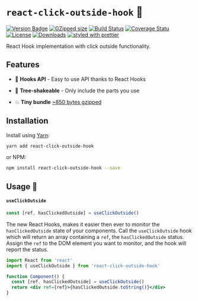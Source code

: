 # `react-click-outside-hook` 🎣

[![Version Badge][npm-version-svg]][package-url]
[![GZipped size][npm-minzip-svg]][bundlephobia-url]
[![Build Status][travis-svg]][travis-url]
[![Coverage Statu][coveralls-svg]][coveralls-url]
[![License][license-image]][license-url]
[![Downloads][downloads-image]][downloads-url]
[![styled with prettier][prettier-svg]][prettier-url]

React Hook implementation with click outside functionality.

## Features

- 🎣 **Hooks API** - Easy to use API thanks to React Hooks

- 🌳 **Tree-shakeable** - Only include the parts you use
- 💥 **Tiny bundle** [~850 bytes gzipped][bundlephobia-url]

## Installation

Install using [Yarn](https://yarnpkg.com):

```sh
yarn add react-click-outside-hook
```

or NPM:

```sh
npm install react-click-outside-hook --save
```

## Usage 🎣

#### `useClickOutside`

```js
const [ref, hasClickedOutside] = useClickOutside()
```

The new React Hooks, makes it easier then ever to monitor the `hasClickedOutside` state of
your components. Call the `useClickOutside` hook which will return an array containing a `ref`, the
`hasClickedOutside` status.
Assign the `ref` to the DOM element you want to monitor, and the hook will
report the status.

```jsx
import React from 'react'
import { useClickOutside } from 'react-click-outside-hook'

function Component() {
  const [ref, hasClickedOutside] = useClickOutside()
  return <div ref={ref}>{hasClickedOutside.toString()}</div>
}
```

[package-url]: https://npmjs.org/package/react-click-outside-hook
[npm-version-svg]: https://img.shields.io/npm/v/react-click-outside-hook.svg
[npm-minzip-svg]: https://img.shields.io/bundlephobia/minzip/react.svg
[bundlephobia-url]: https://bundlephobia.com/result?p=react-click-outside-hook
[travis-svg]: https://travis-ci.com/bdeloeste/react-click-outside-hook.svg
[travis-url]: https://travis-ci.com/bdeloeste/react-click-outside-hook
[coveralls-svg]: https://coveralls.io/repos/github/bdeloeste/react-click-outside-hook/badge.svg?branch=master
[coveralls-url]: https://coveralls.io/github/bdeloeste/react-click-outside-hook?branch=master
[license-image]: http://img.shields.io/npm/l/react-click-outside-hook.svg
[license-url]: LICENSE
[downloads-image]: http://img.shields.io/npm/dm/react-click-outside-hook.svg
[downloads-url]: http://npm-stat.com/charts.html?package=react-click-outside-hook
[prettier-svg]: https://img.shields.io/badge/styled_with-prettier-ff69b4.svg
[prettier-url]: https://github.com/prettier/prettier

